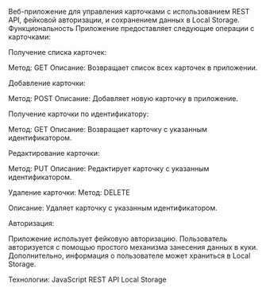 Веб-приложение для управления карточками с использованием REST API, фейковой авторизации, и сохранением данных в Local Storage.
Функциональность
Приложение предоставляет следующие операции с карточками:


Получение списка карточек:

Метод: GET
Описание: Возвращает список всех карточек в приложении.

Добавление карточки:

Метод: POST
Описание: Добавляет новую карточку в приложение.

Получение карточки по идентификатору:

Метод: GET
Описание: Возвращает карточку с указанным идентификатором.

Редактирование карточки:

Метод: PUT
Описание: Редактирует карточку с указанным идентификатором.

Удаление карточки:
Метод: DELETE

Описание: Удаляет карточку с указанным идентификатором.

Авторизация:

Приложение использует фейковую авторизацию. Пользователь авторизуется с помощью простого механизма занесения данных в куки. Дополнительно, информация о пользователе может храниться в Local Storage.

Технологии:
JavaScript
REST API
Local Storage
